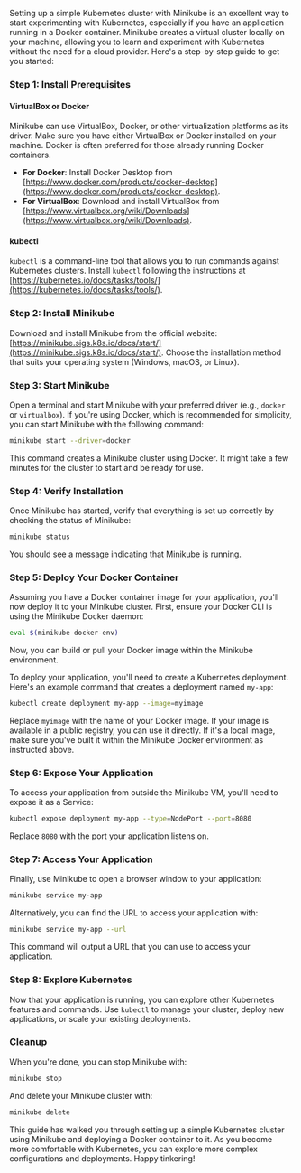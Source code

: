 Setting up a simple Kubernetes cluster with Minikube is an excellent way to start experimenting with Kubernetes, especially if you have an application running in a Docker container. Minikube creates a virtual cluster locally on your machine, allowing you to learn and experiment with Kubernetes without the need for a cloud provider. Here's a step-by-step guide to get you started:

### Step 1: Install Prerequisites

#### VirtualBox or Docker
Minikube can use VirtualBox, Docker, or other virtualization platforms as its driver. Make sure you have either VirtualBox or Docker installed on your machine. Docker is often preferred for those already running Docker containers.

- **For Docker**: Install Docker Desktop from [https://www.docker.com/products/docker-desktop](https://www.docker.com/products/docker-desktop).
- **For VirtualBox**: Download and install VirtualBox from [https://www.virtualbox.org/wiki/Downloads](https://www.virtualbox.org/wiki/Downloads).

#### kubectl
`kubectl` is a command-line tool that allows you to run commands against Kubernetes clusters. Install `kubectl` following the instructions at [https://kubernetes.io/docs/tasks/tools/](https://kubernetes.io/docs/tasks/tools/).

### Step 2: Install Minikube

Download and install Minikube from the official website: [https://minikube.sigs.k8s.io/docs/start/](https://minikube.sigs.k8s.io/docs/start/). Choose the installation method that suits your operating system (Windows, macOS, or Linux).

### Step 3: Start Minikube

Open a terminal and start Minikube with your preferred driver (e.g., `docker` or `virtualbox`). If you're using Docker, which is recommended for simplicity, you can start Minikube with the following command:

```sh
minikube start --driver=docker
```

This command creates a Minikube cluster using Docker. It might take a few minutes for the cluster to start and be ready for use.

### Step 4: Verify Installation

Once Minikube has started, verify that everything is set up correctly by checking the status of Minikube:

```sh
minikube status
```

You should see a message indicating that Minikube is running.

### Step 5: Deploy Your Docker Container

Assuming you have a Docker container image for your application, you'll now deploy it to your Minikube cluster. First, ensure your Docker CLI is using the Minikube Docker daemon:

```sh
eval $(minikube docker-env)
```

Now, you can build or pull your Docker image within the Minikube environment.

To deploy your application, you'll need to create a Kubernetes deployment. Here's an example command that creates a deployment named `my-app`:

```sh
kubectl create deployment my-app --image=myimage
```

Replace `myimage` with the name of your Docker image. If your image is available in a public registry, you can use it directly. If it's a local image, make sure you've built it within the Minikube Docker environment as instructed above.

### Step 6: Expose Your Application

To access your application from outside the Minikube VM, you'll need to expose it as a Service:

```sh
kubectl expose deployment my-app --type=NodePort --port=8080
```

Replace `8080` with the port your application listens on.

### Step 7: Access Your Application

Finally, use Minikube to open a browser window to your application:

```sh
minikube service my-app
```

Alternatively, you can find the URL to access your application with:

```sh
minikube service my-app --url
```

This command will output a URL that you can use to access your application.

### Step 8: Explore Kubernetes

Now that your application is running, you can explore other Kubernetes features and commands. Use `kubectl` to manage your cluster, deploy new applications, or scale your existing deployments.

### Cleanup

When you're done, you can stop Minikube with:

```sh
minikube stop
```

And delete your Minikube cluster with:

```sh
minikube delete
```

This guide has walked you through setting up a simple Kubernetes cluster using Minikube and deploying a Docker container to it. As you become more comfortable with Kubernetes, you can explore more complex configurations and deployments. Happy tinkering!